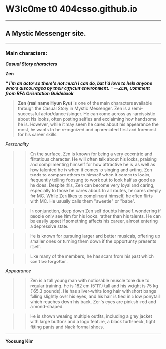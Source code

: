 # W3lc0me t0 404csso.github.io
---
## A Mystic Messenger site.
---
### Main characters:
***Casual Story characters***

**Zen**

***“	I'm an actor so there's not much I can do, but I'd love to help anyone who's discouraged by their difficult environment.	”
—ZEN, Comment from RFA Orientation Guidebook***

>   **Zen (real name Hyun Ryu)** is one of the main characters available through the Casual Story in Mystic Messenger. Zen is a semi-successful actor/dancer/singer. He can come across as narcissistic about his looks, often posting selfies and exclaiming how handsome he is. However, while it may seem he cares about his appearance the most, he wants to be recognized and appreciated first and foremost for his career skills.

*Personality*
>> On the surface, Zen is known for being a very eccentric and flirtatious character. He will often talk about his looks, praising and complimenting himself for how attractive he is, as well as how talented he is when it comes to singing and acting. Zen tends to compare others to himself when it comes to looks, frequently telling Yoosung to work out to look half as good as he does. Despite this, Zen can become very loyal and caring, especially to those he cares about. In all routes, he cares deeply for MC. While Zen likes to compliment himself, he often flirts with MC. He usually calls them "sweetie" or "babe".

>> In conjunction, deep down Zen self doubts himself, wondering if people only see him for his looks, rather than his talents. He can be easily upset if something affects his career, almost entering a depressive state.

>> He is known for pursuing larger and better musicals, offering up smaller ones or turning them down if the opportunity presents itself.

>> Like many of the members, he has scars from his past which can't be forgotten.

*Appearance*
>> Zen is a tall young man with noticeable muscle tone due to regular training. He is 182 cm (5'11") tall and his weight is 75 kg (165.3 pounds). He has silver-white long hair with short bangs falling slightly over his eyes, and his hair is tied in a low ponytail which reaches down his back. Zen's eyes are pinkish-red and almond-shaped.

>> He is shown wearing multiple outfits, including a grey jacket with large buttons and a logo feature, a black turtleneck, tight fitting pants and black formal shoes.

---

**Yoosung Kim**
> 

